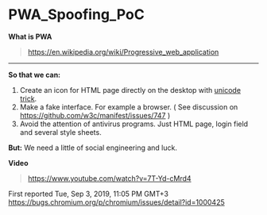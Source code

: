 # PWA_Spoofing_PoC

<b>What is PWA</b>
> https://en.wikipedia.org/wiki/Progressive_web_application

------------------------------------------------------------------------------------------------------------------------------

<b>So that we can:</b>
1. Create an icon for HTML page directly on the desktop with <a href="https://en.wikipedia.org/wiki/IDN_homograph_attack">unicode trick</a>.
2. Make a fake interface. For example a browser. ( See discussion on https://github.com/w3c/manifest/issues/747 )
3. Avoid the attention of antivirus programs. Just HTML page, login field and several style sheets.

<b>But:</b>
We need a little of social engineering and luck.

<b>Video</b>
> https://www.youtube.com/watch?v=7T-Yd-cMrd4

First reported Tue, Sep 3, 2019, 11:05 PM GMT+3
https://bugs.chromium.org/p/chromium/issues/detail?id=1000425
